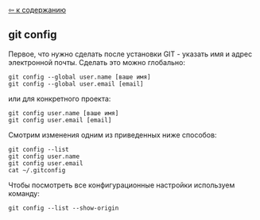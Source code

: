 [&#8678; к содержанию](./readme.md)


## git config

Первое, что нужно сделать после установки GIT - указать имя и адрес электронной почты. Сделать это можно глобально:

```bash=
git config --global user.name [ваше имя]
git config --global user.email [email]
```

или для конкретного проекта:

```bash=
git config user.name [ваше имя]
git config user.email [email]
```

Смотрим изменения одним из приведенных ниже способов:

```bash=
git config --list
git config user.name 
git config user.email
cat ~/.gitconfig
```


Чтобы посмотреть все конфигурационные настройки используем команду:

```bash=
git config --list --show-origin
```
